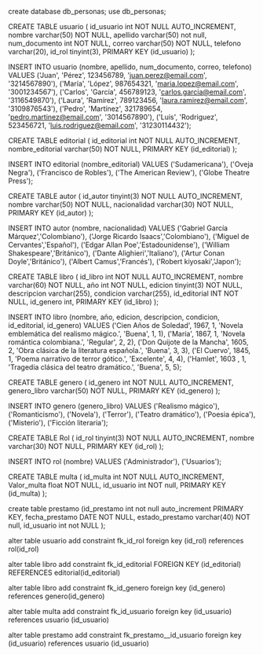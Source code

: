 create database db_personas;
use db_personas;

CREATE TABLE usuario
( id_usuario int NOT NULL AUTO_INCREMENT,
nombre varchar(50) NOT NULL,
apellido varchar(50) not null,
num_documento int NOT NULL,
correo varchar(50) NOT NULL,
telefono varchar(20),
id_rol tinyint(3), PRIMARY KEY (id_usuario)
);

INSERT INTO usuario (nombre, apellido, num_documento, correo, telefono) VALUES
('Juan', 'Pérez', 123456789, 'juan.perez@email.com', '3214567890'),
('María', 'López', 987654321, 'maria.lopez@email.com', '3001234567'),
('Carlos', 'García', 456789123, 'carlos.garcia@email.com', '3116549870'),
('Laura', 'Ramírez', 789123456, 'laura.ramirez@email.com', '3109876543'),
('Pedro', 'Martínez', 321789654, 'pedro.martinez@email.com', '3014567890'),
('Luis', 'Rodriguez', 523456721, 'luis.rodriguez@email.com', '31230114432');

CREATE TABLE editorial
( id_editorial int NOT NULL AUTO_INCREMENT,
nombre_editorial varchar(50) NOT NULL,
PRIMARY KEY (id_editorial) );

INSERT INTO editorial (nombre_editorial) VALUES
('Sudamericana'),
('Oveja Negra'),
('Francisco de Robles'),
('The American Review'),
('Globe Theatre Press');


CREATE TABLE autor
( id_autor tinyint(3) NOT NULL AUTO_INCREMENT,
nombre varchar(50) NOT NULL,
nacionalidad varchar(30) NOT NULL,
PRIMARY KEY (id_autor) );

INSERT INTO autor (nombre, nacionalidad) VALUES
('Gabriel García Márquez','Colombiano'),
('Jorge Ricardo Isaacs','Colombiano'),
('Miguel de Cervantes','Español'),
('Edgar Allan Poe','Estadounidense'),
('William Shakespeare','Británico'),
('Dante Alighieri','Italiano'),
('Artur Conan Doyle','Británico'),
('Albert Camus','Francés'),
('Robert kiyosaki','Japon');

CREATE TABLE libro
( id_libro int NOT NULL AUTO_INCREMENT,
nombre varchar(60) NOT NULL,
año int NOT NULL,
edicion tinyint(3) NOT NULL,
descripcion varchar(255),
condicion varchar(255),
id_editorial INT NOT NULL,
id_genero int, PRIMARY KEY (id_libro) );

INSERT INTO libro (nombre, año, edicion, descripcion, condicion, id_editorial, id_genero) VALUES
('Cien Años de Soledad', 1967, 1, 'Novela emblemática del realismo mágico.', 'Buena', 1, 1),
('María', 1867, 1, 'Novela romántica colombiana.', 'Regular', 2, 2),
('Don Quijote de la Mancha', 1605, 2, 'Obra clásica de la literatura española.', 'Buena', 3, 3),
('El Cuervo', 1845, 1, 'Poema narrativo de terror gótico.', 'Excelente', 4, 4),
('Hamlet', 1603 , 1, 'Tragedia clásica del teatro dramático.', 'Buena', 5, 5);

CREATE TABLE genero
( id_genero int NOT NULL AUTO_INCREMENT,
genero_libro varchar(50) NOT NULL,
PRIMARY KEY (id_genero) );

INSERT INTO genero (genero_libro) VALUES
('Realismo mágico'),
('Romanticismo'),
('Novela'),
('Terror'),
('Teatro dramático'),
('Poesia épica'),
('Misterio'),
('Ficción literaria');

CREATE TABLE Rol
( id_rol tinyint(3) NOT NULL AUTO_INCREMENT,
nombre varchar(30) NOT NULL,
PRIMARY KEY (id_rol) );

INSERT INTO rol (nombre) VALUES
('Administrador'),
('Usuarios');

CREATE TABLE multa
( id_multa int NOT NULL AUTO_INCREMENT,
Valor_multa float NOT NULL,
id_usuario int NOT null,
PRIMARY KEY (id_multa) );

create table prestamo
(id_prestamo int not null auto_increment PRIMARY KEY,
fecha_prestamo DATE NOT NULL,
estado_prestamo varchar(40) NOT null,
id_usuario int not NULL );

alter table usuario
add constraint fk_id_rol foreign key
(id_rol) references rol(id_rol)

alter table libro add constraint fk_id_editorial FOREIGN KEY (id_editorial)
REFERENCES editorial(id_editorial)

alter table libro add constraint fk_id_genero foreign key
(id_genero) references genero(id_genero)

alter table multa add constraint fk_id_usuario foreign key (id_usuario)
references usuario (id_usuario)

alter table prestamo
add constraint fk_prestamo__id_usuario
foreign key (id_usuario)
references usuario (id_usuario)
